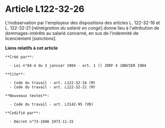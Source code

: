 # Article L122-32-26

L'inobservation par l'employeur des dispositions des articles L. 122-32-16 et L. 122-32-21 [*réintégration du salarié en
congé*] donne lieu à l'attribution de dommages-intérêts au salarié concerné, en sus de l'indemnité de licenciement
[*sanctions*].

**Liens relatifs à cet article**

	**Créé par**:

	  - Loi n°84-4 du 3 janvier 1984 - art. 1 () JORF 4 JANVIER 1984

	**Cite**:

	  - Code du travail - art. L122-32-16 (M)
	  - Code du travail - art. L122-32-21 (M)

	**Nouveaux textes**:

	  - Code du travail - art. L3142-95 (VD)

	**Codifié par**:

	  - Décret n°73-1046 1973-11-15

